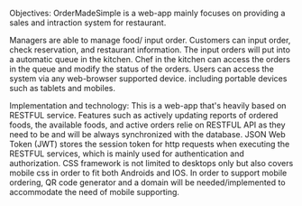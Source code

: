Objectives: OrderMadeSimple is a web-app mainly focuses on providing a sales and intraction system for restaurant.

Managers are able to manage food/ input order. Customers can input order, check reservation, and restaurant information. The input orders will put into a automatic queue in the kitchen. Chef in the kitchen can access the orders in the queue and modify the status of the orders. Users can access the system via any web-browser supported device. including portable devices such as tablets and mobiles.

Implementation and technology: This is a web-app that's heavily based on RESTFUL service. Features such as actively updating reports of ordered foods, the available foods, and active orders relie on RESTFUL API as they need to be and will be always synchronized with the database. JSON Web Token (JWT) stores the session token for http requests when executing the RESTFUL services, which is mainly used for authentication and authorization. CSS framework is not limited to desktops only but also covers mobile css in order to fit both Androids and IOS. In order to support mobile ordering, QR code generator and a domain will be needed/implemented to accommodate the need of mobile supporting.
